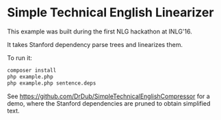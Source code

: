 # Simple Technical English Linearizer

This example was built during the first NLG hackathon at INLG'16.

It takes Stanford dependency parse trees and linearizes them.

To run it:

```bash
composer install
php example.php
php example.php sentence.deps
```


See https://github.com/DrDub/SimpleTechnicalEnglishCompressor for a
demo, where the Stanford dependencies are pruned to obtain simplified
text.
